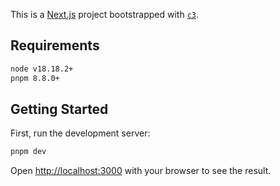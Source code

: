 This is a [Next.js](https://nextjs.org/) project bootstrapped with [`c3`](https://developers.cloudflare.com/pages/get-started/c3).

## Requirements
```bash
node v18.18.2+
pnpm 8.8.0+
```

## Getting Started

First, run the development server:

```bash
pnpm dev
```

Open [http://localhost:3000](http://localhost:3000) with your browser to see the result.